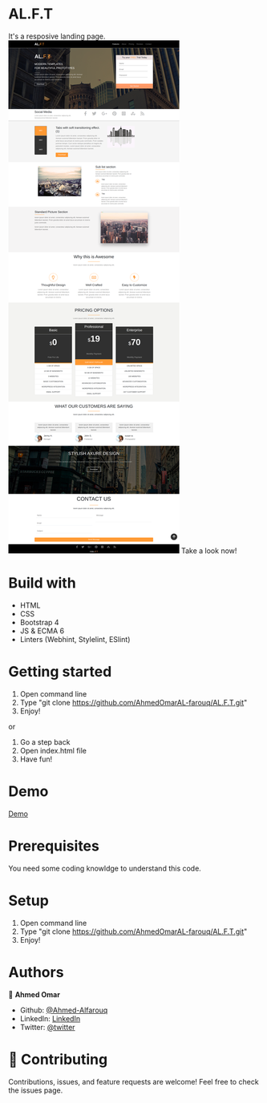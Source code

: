 # AL.F.T
It's a resposive landing page.
![screenshot](./images/screenshot.png)
Take a look now!

# Build with
* HTML
* CSS
* Bootstrap 4
* JS & ECMA 6
* Linters (Webhint, Stylelint, ESlint)


# Getting started
1) Open command line
2) Type "git clone https://github.com/AhmedOmarAL-farouq/AL.F.T.git"
3) Enjoy!

or 
1) Go a step back
2) Open index.html file
3) Have fun!

# Demo
[Demo](https://ahmedomaral-farouq.github.io/AL.F.T/)

# Prerequisites
You need some coding knowldge to understand this code.

# Setup
1) Open command line
2) Type "git clone https://github.com/AhmedOmarAL-farouq/AL.F.T.git"
3) Enjoy!

# Authors
:bearded_person: **Ahmed Omar**
  - Github: [@Ahmed-Alfarouq](https://github.com/Ahmed-Alfaouq)
  - LinkedIn: [LinkedIn](https://www.linkedin.com/in/ahmed-omar912ba9199/)
  - Twitter: [@twitter](https://twitter.com/mediocre23534)

# :handshake: Contributing
Contributions, issues, and feature requests are welcome!
Feel free to check the issues page.